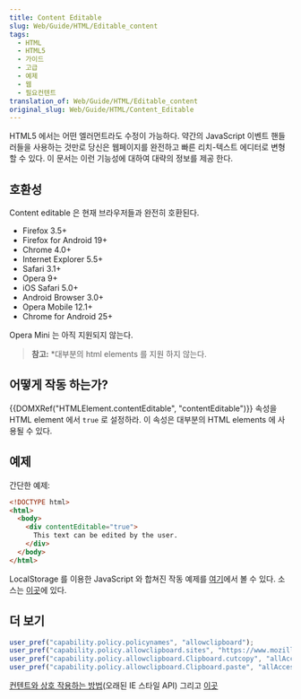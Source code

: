 ```yaml
---
title: Content Editable
slug: Web/Guide/HTML/Editable_content
tags:
  - HTML
  - HTML5
  - 가이드
  - 고급
  - 예제
  - 웹
  - 필요컨텐트
translation_of: Web/Guide/HTML/Editable_content
original_slug: Web/Guide/HTML/Content_Editable
---
```

HTML5 에서는 어떤 엘러먼트라도 수정이 가능하다. 약간의 JavaScript 이벤트 핸들러들을 사용하는 것만로 당신은 웹페이지를 완전하고 빠른 리치-텍스트 에디터로 변형할 수 있다. 이 문서는 이런 기능성에 대하여 대략의 정보를 제공 한다.

## 호환성

Content editable 은 현재 브라우저들과 완전히 호환된다.

- Firefox 3.5+
- Firefox for Android 19+
- Chrome 4.0+
- Internet Explorer 5.5+
- Safari 3.1+
- Opera 9+
- iOS Safari 5.0+
- Android Browser 3.0+
- Opera Mobile 12.1+
- Chrome for Android 25+

Opera Mini 는 아직 지원되지 않는다.

> **참고:** \*대부분의 html elements 를 지원 하지 않는다.

## 어떻게 작동 하는가?

{{DOMXRef("HTMLElement.contentEditable", "contentEditable")}} 속성을 HTML element 에서 `true` 로 설정하라. 이 속성은 대부분의 HTML elements 에 사용될 수 있다.

## 예제

간단한 예제:

```html
<!DOCTYPE html>
<html>
  <body>
    <div contentEditable="true">
      This text can be edited by the user.
    </div>
  </body>
</html>
```

LocalStorage 를 이용한 JavaScript 와 합쳐진 작동 예제를 [여기](http://html5demos.com/contenteditable)에서 볼 수 있다. 소스는 [이곳](http://html5demos.com/contenteditable#view-source)에 있다.

## 더 보기

```js
user_pref("capability.policy.policynames", "allowclipboard");
user_pref("capability.policy.allowclipboard.sites", "https://www.mozilla.org");
user_pref("capability.policy.allowclipboard.Clipboard.cutcopy", "allAccess");
user_pref("capability.policy.allowclipboard.Clipboard.paste", "allAccess");
```

[컨텐트와 상호 작용하는 방법](/en/Midas)(오래된 IE 스타일 API) 그리고 [이곳](/en/Rich-Text_Editing_in_Mozilla)

